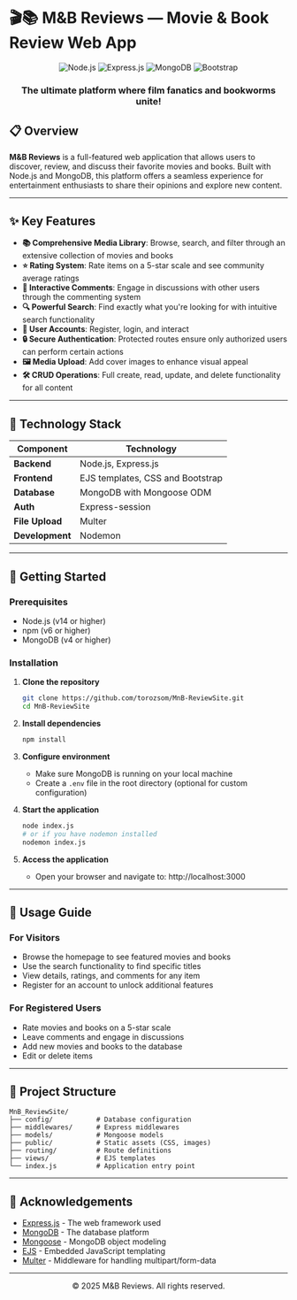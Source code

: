 # 🎬📚 M&B Reviews — Movie & Book Review Web App

<div align="center">
  <img src="https://img.shields.io/badge/node.js-6DA55F?style=for-the-badge&logo=node.js&logoColor=white" alt="Node.js">
  <img src="https://img.shields.io/badge/express.js-%23404d59.svg?style=for-the-badge&logo=express&logoColor=%2361DAFB" alt="Express.js">
  <img src="https://img.shields.io/badge/MongoDB-%234ea94b.svg?style=for-the-badge&logo=mongodb&logoColor=white" alt="MongoDB">
  <img src="https://img.shields.io/badge/bootstrap-%23563D7C.svg?style=for-the-badge&logo=bootstrap&logoColor=white" alt="Bootstrap">
</div>

<div align="center">
  <h3>The ultimate platform where film fanatics and bookworms unite!</h3>
</div>

## 📋 Overview

**M&B Reviews** is a full-featured web application that allows users to discover, review, and discuss their favorite
movies and books. Built with Node.js and MongoDB, this platform offers a seamless experience for entertainment
enthusiasts to share their opinions and explore new content.

---

## ✨ Key Features

- **📚 Comprehensive Media Library**: Browse, search, and filter through an extensive collection of movies and books
- **⭐ Rating System**: Rate items on a 5-star scale and see community average ratings
- **💬 Interactive Comments**: Engage in discussions with other users through the commenting system
- **🔍 Powerful Search**: Find exactly what you're looking for with intuitive search functionality
- **👤 User Accounts**: Register, login, and interact
- **🔒 Secure Authentication**: Protected routes ensure only authorized users can perform certain actions
- **🖼️ Media Upload**: Add cover images to enhance visual appeal
- **🛠️ CRUD Operations**: Full create, read, update, and delete functionality for all content

---

## 🧠 Technology Stack

| Component       | Technology                 |
|-----------------|----------------------------|
| **Backend**     | Node.js, Express.js        |
| **Frontend**    | EJS templates, CSS and Bootstrap |
| **Database**    | MongoDB with Mongoose ODM  |
| **Auth**        | Express-session            |
| **File Upload** | Multer                     |
| **Development** | Nodemon                    |

---

## 🚀 Getting Started

### Prerequisites

- Node.js (v14 or higher)
- npm (v6 or higher)
- MongoDB (v4 or higher)

### Installation

1. **Clone the repository**
   ```bash
   git clone https://github.com/torozsom/MnB-ReviewSite.git
   cd MnB-ReviewSite
   ```

2. **Install dependencies**
   ```bash
   npm install
   ```

3. **Configure environment**
    - Make sure MongoDB is running on your local machine
    - Create a `.env` file in the root directory (optional for custom configuration)

4. **Start the application**
   ```bash
   node index.js
   # or if you have nodemon installed
   nodemon index.js
   ```

5. **Access the application**
    - Open your browser and navigate to: http://localhost:3000

---

## 🧭 Usage Guide

### For Visitors

- Browse the homepage to see featured movies and books
- Use the search functionality to find specific titles
- View details, ratings, and comments for any item
- Register for an account to unlock additional features

### For Registered Users

- Rate movies and books on a 5-star scale
- Leave comments and engage in discussions
- Add new movies and books to the database
- Edit or delete items

---

## 📁 Project Structure

```
MnB_ReviewSite/
├── config/           # Database configuration
├── middlewares/      # Express middlewares
├── models/           # Mongoose models
├── public/           # Static assets (CSS, images)
├── routing/          # Route definitions
├── views/            # EJS templates
└── index.js          # Application entry point
```

---

## 🙏 Acknowledgements

- [Express.js](https://expressjs.com/) - The web framework used
- [MongoDB](https://www.mongodb.com/) - The database platform
- [Mongoose](https://mongoosejs.com/) - MongoDB object modeling
- [EJS](https://ejs.co/) - Embedded JavaScript templating
- [Multer](https://github.com/expressjs/multer) - Middleware for handling multipart/form-data

---

<div align="center">
  <p>© 2025 M&B Reviews. All rights reserved.</p>
</div>
